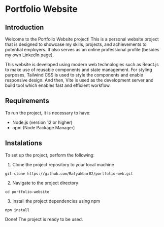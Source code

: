 # Portfolio Website

## Introduction

Welcome to the Portfolio Website project! This is a personal website project that is designed to showcase my skills, projects, and achievements to potential employers. It also serves as an online professional profile (besides my own LinkedIn page).

This website is developed using modern web technologies such as React.js to make use of reusable components and state management. For styling purposes, Tailwind CSS is used to style the components and enable responsive design. And then, Vite is used as the development server and build tool which enables fast and efficient workflow.

## Requirements

To run the project, it is necessary to have:

- Node.js (version 12 or higher)
- npm (Node Package Manager)

## Instalations

To set up the project, perform the following:

1. Clone the project repository to your local machine

```
git clone https://github.com/Rafyakbar02/portfolio-web.git
```

2. Navigate to the project directory

```
cd portfolio-website
```

3. Install the project dependencies using npm

```
npm install
```

Done! The project is ready to be used.
